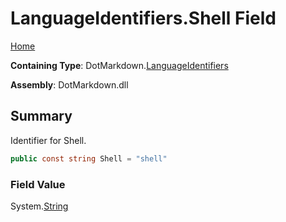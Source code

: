 <a name="_top"></a>

# LanguageIdentifiers\.Shell Field

[Home](../../../README.md#_top)

**Containing Type**: DotMarkdown\.[LanguageIdentifiers](../README.md#_top)

**Assembly**: DotMarkdown\.dll

## Summary

Identifier for Shell\.

```csharp
public const string Shell = "shell"
```

### Field Value

System\.[String](https://docs.microsoft.com/en-us/dotnet/api/system.string)